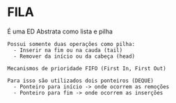 # FILA
É uma ED Abstrata como lista e pilha
    
    Possui somente duas operações como pilha:
      - Inserir na fim ou na cauda (tail)
      - Remover da início ou da cabeça (head)

    Mecanismos de prioridade FIFO (First In, First Out)
  
    Para isso são utilizados dois ponteiros (DEQUE)
      - Ponteiro para início -> onde ocorrem as remoções
      - Ponteiro para fim -> onde ocorrem as inserções